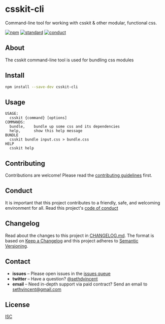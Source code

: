 # csskit-cli

Command-line tool for working with csskit & other modular, functional css.

[![npm][npm-image]][npm-url]
[![standard][standard-image]][standard-url]
[![conduct][conduct]][conduct-url]

[npm-image]: https://img.shields.io/npm/v/csskit-cli.svg?style=flat-square
[npm-url]: https://www.npmjs.com/package/csskit-cli
[standard-image]: https://img.shields.io/badge/code%20style-standard-brightgreen.svg?style=flat-square
[standard-url]: http://npm.im/standard
[conduct]: https://img.shields.io/badge/code%20of%20conduct-contributor%20covenant-green.svg?style=flat-square
[conduct-url]: CONDUCT.md

## About

The csskit command-line tool is used for bundling css modules 

## Install

```sh
npm install --save-dev csskit-cli
```

## Usage

```
USAGE:
  csskit {command} [options]
COMMANDS:
  bundle,    bundle up some css and its dependencies
  help,      show this help message
BUNDLE
  csskit bundle input.css > bundle.css
HELP
  csskit help
```

## Contributing

Contributions are welcome! Please read the [contributing guidelines](CONTRIBUTING.md) first.

## Conduct

It is important that this project contributes to a friendly, safe, and welcoming environment for all. Read this project's [code of conduct](CONDUCT.md)

## Changelog

Read about the changes to this project in [CHANGELOG.md](CHANGELOG.md). The format is based on [Keep a Changelog](http://keepachangelog.com/) and this project adheres to [Semantic Versioning](http://semver.org/).

## Contact

- **issues** – Please open issues in the [issues queue](https://github.com/sethvincent/cli/issues)
- **twitter** – Have a question? [@sethdvincent](https://twitter.com/sethdvincent)
- **email** – Need in-depth support via paid contract? Send an email to sethvincent@gmail.com

## License

[ISC](LICENSE.md)
